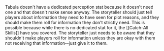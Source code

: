 Tabula doesn't have a dedicated perception stat because it doesn't need one and that doesn't make sense anyway. The storyteller should just tell players about information they need to have seen for plot reasons, and they should make them roll for information they don't strictly need. This is possible because while there is no dedicated stat for it, the [[Catch-All Skills]] have you covered. The storyteller just needs to be aware that they shouldn't make players roll for information unless they are okay with them not receiving that information--just give it to them.